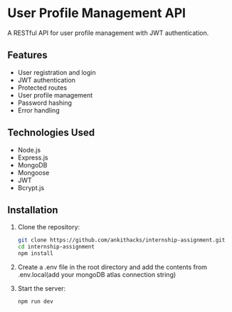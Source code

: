 # User Profile Management API

A RESTful API for user profile management with JWT authentication.

## Features

- User registration and login
- JWT authentication
- Protected routes
- User profile management
- Password hashing
- Error handling

## Technologies Used

- Node.js
- Express.js
- MongoDB
- Mongoose
- JWT
- Bcrypt.js

## Installation

1. Clone the repository:
   ```bash
   git clone https://github.com/ankithacks/internship-assignment.git
   cd internship-assignment
   npm install

2. Create a .env file in the root directory and add the contents from .env.local(add your mongoDB atlas connection string)

3. Start the server:
    ```bash
    npm run dev